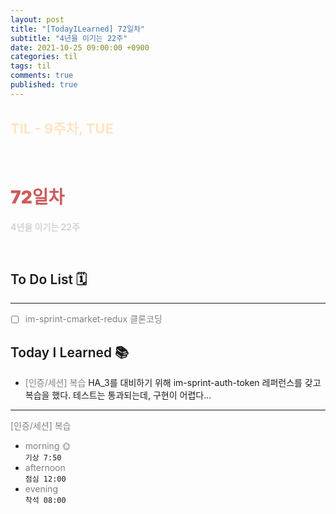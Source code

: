 ```yaml
---
layout: post
title: "[TodayILearned] 72일차"
subtitle: "4년을 이기는 22주"
date: 2021-10-25 09:00:00 +0900
categories: til
tags: til
comments: true
published: true
---
```


## <span style="color:Bisque;font-size: 22px">TIL - 9주차, TUE</span>

<br />

# **<span style="font-weight:900;color:indianred">72일차</span>**

**<span style="color:lightgray">4년을 이기는 22주</span>**

<br />

## <span style="font-weight:600">To Do List</span> 🗓

---

- [ ] <span style="color:gray">im-sprint-cmarket-redux 클론코딩</span>

## <span style="font-weight:600">Today I Learned</span> 📚

- <span style="color:gray">[인증/세션] 복습</span>
  HA_3를 대비하기 위해 im-sprint-auth-token 레퍼런스를 갖고 복습을 했다. 테스트는 통과되는데, 구현이 어렵다...

---

<span style="color:gray">[인증/세션] 복습</span>

- <span style="color:gray">morning 🌞</span> <br>
  `기상 7:50` <br>
- <span style="color:gray">afternoon</span> <br>
  `점심 12:00`<br>
- <span style="color:gray">evening</span> <br>
  `착석 08:00`<br>
